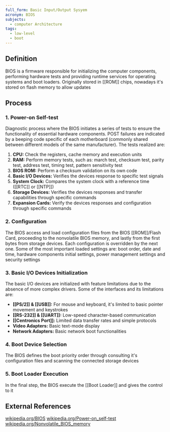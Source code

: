 ```yaml
---
full_form: Basic Input/Output Sysyem
acronym: BIOS
subjects:
  - computer Architecture
tags:
  - low-level
  - boot
---
```


## Definition
BIOS is a firmware responsible for initializing the computer components, performing hardware tests and providing runtime services for operating systems and boot loaders. Originally stored in [[ROM]] chips, nowadays it's stored on flash memory to allow updates

## Process
### 1. Power-on Self-test
Diagnostic process where the BIOS initiates a series of tests to ensure the functionality of essential hardware components. POST failures are indicated by a beeping code specific of each motherboard (commonly shared between different models of the same manufacturer). The tests realized are:
1. **CPU:** Check the registers, cache memory and execution units
2. **RAM:** Perform memory tests, such as: march test, checksum test, parity test, address test, timing test, pattern sensitivity test
3. **BIOS ROM:** Perform a checksum validation on its own code
4. **Basic I/O Devices:** Verifies the devices response to specific test signals
5. **System Clock:** Compares the system clock with a reference time ([[RTC]] or [[NTP]])
6. **Storage Devices:** Verifies the devices responses and transfer capabilities through specific commands
7. **Expansion Cards:** Verify the devices responses and configuration through specific commands

### 2. Configuration
The BIOS access and load configuration files from the BIOS [[ROM]]/Flash Card, proceeding to the nonvolatile BIOS memory, and lastly from the first bytes from storage devices. Each configuration is overridden by the next one. Some of the most important loaded settings are: boot order, date and time, hardware components initial settings, power management settings and security settings

### 3. Basic I/O Devices Initialization
The basic I/O devices are initialized with feature limitations due to the absence of more complex drivers. Some of the interfaces and its limitations are:
- **[[PS/2]] & [[USB]]:** For mouse and keyboard, it's limited to basic pointer movement and keystrokes
- **[[RS-232]] & [[UART]]:** Low-speed character-based communication
- **[[Centronics Port]]:** Limited data transfer rates and simple protocols
- **Video Adapters:** Basic text-mode display
- **Network Adapters:** Basic network boot functionalities

### 4. Boot Device Selection
The BIOS defines the boot priority order through consulting it's configuration files and scanning the connected storage devices

### 5. Boot Loader Execution
In the final step, the BIOS execute the [[Boot Loader]] and gives the control to it

## External References
[wikipedia.org/BIOS](https://en.wikipedia.org/wiki/BIOS)
[wikipedia.org/Power-on_self-test](https://en.wikipedia.org/wiki/Power-on_self-test)
[wikipedia.org/Nonvolatile_BIOS_memory](https://en.wikipedia.org/wiki/Nonvolatile_BIOS_memory)
